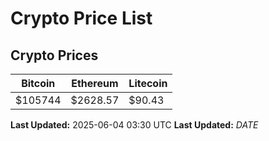 # Crypto Price List

## Crypto Prices
| Bitcoin | Ethereum | Litecoin |
| ------- | -------- | -------- |
| $105744 | $2628.57 | $90.43 |
**Last Updated:** 2025-06-04 03:30 UTC
**Last Updated:** $DATE$
